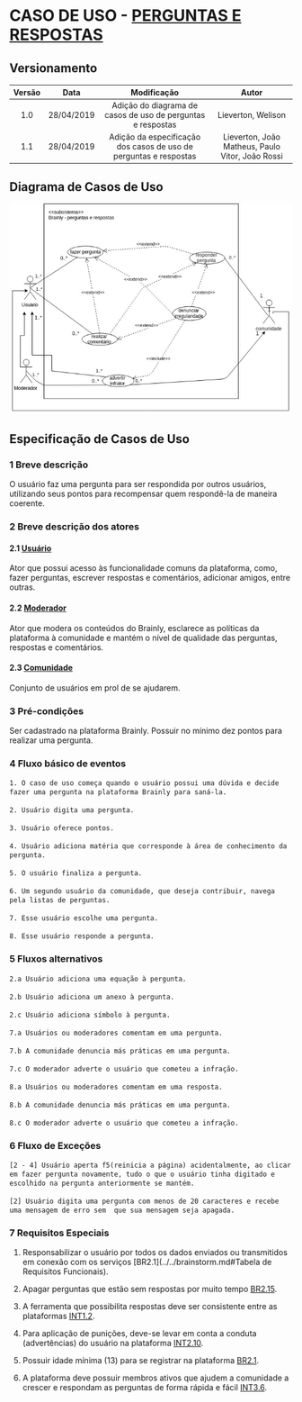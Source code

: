 # CASO DE USO - [PERGUNTAS E RESPOSTAS](../../rich_picture.md#richpicture-perguntas-e-respostas)

## Versionamento

|  Versão | Data | Modificação | Autor |
|  :------: | :------: | :------: | :------: |
| 1.0 | 28/04/2019 | Adição do diagrama de casos de uso de perguntas e respostas | Lieverton, Welison |
| 1.1 | 28/04/2019 | Adição da especificação dos casos de uso de perguntas e respostas | Lieverton, João Matheus, Paulo Vitor, João Rossi |

## Diagrama de Casos de Uso

![Diagrama de casos de uso: perguntas e respostas](../../images/diagramas_casos_uso/Perguntas_Respostas.png)

## Especificação de Casos de Uso

### 1 Breve descrição
O usuário faz uma pergunta para ser respondida por outros usuários, utilizando seus pontos para recompensar quem respondê-la de maneira coerente.

### 2 Breve descrição dos atores

#### 2.1 [Usuário](../../lexicos10x5f8c4.md#L12660)
Ator que possui acesso às funcionalidade comuns da plataforma, como, fazer perguntas, escrever respostas e comentários, adicionar amigos, entre outras.

#### 2.2 [Moderador](../../lexicos10x5f8c4.md#L12528)
Ator que modera os conteúdos do Brainly, esclarece as políticas da plataforma à comunidade e mantém o nível de qualidade das perguntas, respostas e comentários.

#### 2.3 [Comunidade](../../lexicos10x5f8c4.md#L12525)
Conjunto de usuários em prol de se ajudarem.

### 3 Pré-condições
Ser cadastrado na plataforma Brainly.
Possuir no mínimo dez pontos para realizar uma pergunta.

### 4 Fluxo básico de eventos

    1. O caso de uso começa quando o usuário possui uma dúvida e decide fazer uma pergunta na plataforma Brainly para saná-la.

    2. Usuário digita uma pergunta.

    3. Usuário oferece pontos.

    4. Usuário adiciona matéria que corresponde à área de conhecimento da pergunta.

    5. O usuário finaliza a pergunta.

    6. Um segundo usuário da comunidade, que deseja contribuir, navega pela listas de perguntas.

    7. Esse usuário escolhe uma pergunta.

    8. Esse usuário responde a pergunta.

### 5 Fluxos alternativos

    2.a Usuário adiciona uma equação à pergunta.

    2.b Usuário adiciona um anexo à pergunta.

    2.c Usuário adiciona símbolo à pergunta. 

    7.a Usuários ou moderadores comentam em uma pergunta.

    7.b A comunidade denuncia más práticas em uma pergunta.

    7.c O moderador adverte o usuário que cometeu a infração.

    8.a Usuários ou moderadores comentam em uma resposta.

    8.b A comunidade denuncia más práticas em uma pergunta.

    8.c O moderador adverte o usuário que cometeu a infração.

### 6 Fluxo de Exceções

    [2 - 4] Usuário aperta f5(reinicia a página) acidentalmente, ao clicar em fazer pergunta novamente, tudo o que o usuário tinha digitado e escolhido na pergunta anteriormente se mantém.

    [2] Usuário digita uma pergunta com menos de 20 caracteres e recebe uma mensagem de erro sem  que sua mensagem seja apagada.

### 7 Requisitos Especiais

1. Responsabilizar o usuário por todos os dados enviados ou transmitidos em conexão com os serviços [BR2.1](../../brainstorm.md#Tabela de Requisitos Funcionais).

2. Apagar perguntas que estão sem respostas por muito tempo [BR2.15](../../brainstorm.md).

3. A ferramenta que possibilita respostas deve ser consistente entre as plataformas [INT1.2](../../introspeccao.md).

4. Para aplicação de punições, deve-se levar em conta a conduta (advertências) do usuário na plataforma
[INT2.10](../../introspeccao.md).

5. Possuir idade mínima (13) para se registrar na plataforma [BR2.1](../../brainstorm.md).

6. A plataforma deve possuir membros ativos que ajudem a comunidade a crescer e respondam as perguntas de forma rápida e fácil [INT3.6](../../introspeccao.md).